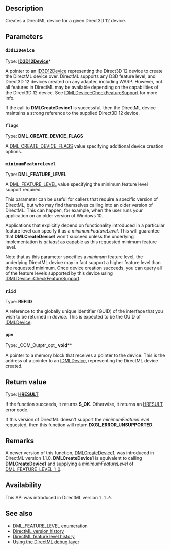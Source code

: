 ## Description

Creates a DirectML device for a given Direct3D 12 device.

## Parameters

### `d3d12Device`

Type: **[ID3D12Device](https://learn.microsoft.com/windows/win32/api/d3d12/nn-d3d12-id3d12device)***

A pointer to an [ID3D12Device](https://learn.microsoft.com/windows/win32/api/d3d12/nn-d3d12-id3d12device) representing the Direct3D 12 device to create the DirectML device over. DirectML supports any D3D feature level, and Direct3D 12 devices created on any adapter, including WARP. However, not all features in DirectML may be available depending on the capabilities of the Direct3D 12 device. See [IDMLDevice::CheckFeatureSupport](https://learn.microsoft.com/windows/win32/api/directml/nf-directml-idmldevice-checkfeaturesupport) for more info.

If the call to **DMLCreateDevice1** is successful, then the DirectML device maintains a strong reference to the supplied Direct3D 12 device.

### `flags`

Type: **DML_CREATE_DEVICE_FLAGS**

A [DML_CREATE_DEVICE_FLAGS](https://learn.microsoft.com/windows/win32/api/directml/ne-directml-dml_create_device_flags) value specifying additional device creation options.

### `minimumFeatureLevel`

Type: **DML_FEATURE_LEVEL**

A [DML_FEATURE_LEVEL](https://learn.microsoft.com/windows/win32/api/directml/ne-directml-dml_feature_level) value specifying the minimum feature level support required.

This parameter can be useful for callers that require a specific version of DirectML, but who may find themselves calling into an older version of DirectML. This can happen, for example, when the user runs your application on an older version of Windows 10.

Applications that explicitly depend on functionality introduced in a particular feature level can specify it as a *minimumFeatureLevel*. This will guarantee that **DMLCreateDevice1** won't succeed unless the underlying implementation is *at least* as capable as this requested minimum feature level.

Note that as this parameter specifies a *minimum* feature level, the underlying DirectML device may in fact support a higher feature level than the requested minimum. Once device creation succeeds, you can query all of the feature levels supported by this device using [IDMLDevice::CheckFeatureSupport](https://learn.microsoft.com/windows/win32/api/directml/nf-directml-idmldevice-checkfeaturesupport).

### `riid`

Type: **REFIID**

A reference to the globally unique identifier (GUID) of the interface that you wish to be returned in *device*. This is expected to be the GUID of [IDMLDevice](https://learn.microsoft.com/windows/win32/api/directml/nn-directml-idmldevice).

### `ppv`

Type: \_COM\_Outptr\_opt\_ **void****

A pointer to a memory block that receives a pointer to the device. This is the address of a pointer to an [IDMLDevice](https://learn.microsoft.com/windows/win32/api/directml/nn-directml-idmldevice), representing the DirectML device created.

## Return value

Type: [**HRESULT**](https://learn.microsoft.com/windows/desktop/winprog/windows-data-types)

If the function succeeds, it returns **S_OK**. Otherwise, it returns an [HRESULT](https://learn.microsoft.com/windows/desktop/winprog/windows-data-types) error code.

If this version of DirectML doesn't support the *minimumFeatureLevel* requested, then this function will return **DXGI_ERROR_UNSUPPORTED**.

## Remarks

A newer version of this function, [DMLCreateDevice1](https://learn.microsoft.com/windows/win32/api/directml/nf-directml-dmlcreatedevice1), was introduced in DirectML version 1.1.0. **DMLCreateDevice1** is equivalent to calling **DMLCreateDevice1** and supplying a *minimumFeatureLevel* of [DML_FEATURE_LEVEL_1_0](https://learn.microsoft.com/windows/win32/api/directml/ne-directml-dml_feature_level).

## Availability

This API was introduced in DirectML version `1.1.0`.

## See also
* [DML_FEATURE_LEVEL enumeration](https://learn.microsoft.com/windows/win32/api/directml/ne-directml-dml_feature_level)
* [DirectML version history](https://learn.microsoft.com/windows/ai/directml/dml-version-history)
* [DirectML feature level history](https://learn.microsoft.com/windows/ai/directml/dml-feature-level-history)
* [Using the DirectML debug layer](https://learn.microsoft.com/windows/ai/directml/dml-debug-layer)